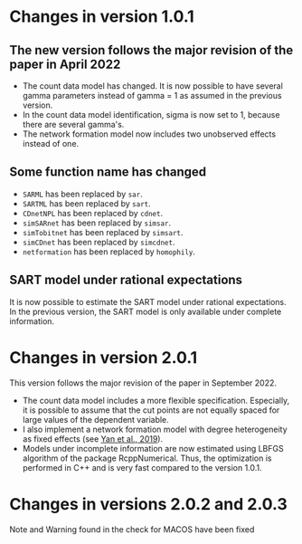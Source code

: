 # Changes in version 1.0.1
## The new version follows the major revision of the paper in April 2022
- The count data model has changed. It is now possible to have several gamma parameters instead of gamma = 1 as assumed in the previous version.
- In the count data model identification, sigma is now set to 1, because there are several gamma's.
- The network formation model now includes two unobserved effects instead of one.

## Some function name has changed
- `SARML` has been replaced by `sar`.
- `SARTML` has been replaced by `sart`.
- `CDnetNPL` has been replaced by `cdnet`.
- `simSARnet` has been replaced by `simsar`.
- `simTobitnet` has been replaced by `simsart`.
- `simCDnet` has been replaced by `simcdnet`.
- `netformation` has been replaced by `homophily`.

## SART model under rational expectations
It is now possible to estimate the SART model under rational expectations. In the previous version, the SART model is only available under complete information.

# Changes in version 2.0.1
This version follows the major revision of the paper in September 2022. 
- The count data model includes a more flexible specification. Especially, it is possible to assume that the cut points are not equally spaced for large values of the dependent variable. 
- I also implement a network formation model with degree heterogeneity as fixed effects (see [Yan et al., 2019](https://doi.org/10.1080/01621459.2018.1448829)).
- Models under incomplete information are now estimated using LBFGS algorithm of the package RcppNumerical. Thus, the optimization is performed in C++ and is very fast compared to the version 1.0.1.

# Changes in versions 2.0.2 and 2.0.3
Note and Warning found in the check for MACOS have been fixed